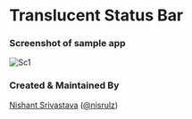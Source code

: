 # Translucent Status Bar

### Screenshot of sample app

![Sc1](https://github.com/nisrulz/android-examples/blob/master/TranslucentStatusBar/img/sc1.png)

### Created & Maintained By
[Nishant Srivastava](https://github.com/nisrulz) ([@nisrulz](https://www.twitter.com/nisrulz))
